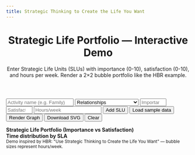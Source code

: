 ```yaml
---
title: Strategic Thinking to Create the Life You Want
---
```


<!doctype html>
<html lang="en">
  <head>
    <meta charset="utf-8" />
    <meta name="viewport" content="width=device-width,initial-scale=1" />
    <title>Strategic Life Portfolio — Demo</title>
    <link rel="stylesheet" href="styles.css" />
    <!-- Chart.js UMD build -->
    <script src="https://cdn.jsdelivr.net/npm/chart.js@4.3.0/dist/chart.umd.min.js"></script>
  </head>
  <body>
    <header>
      <h1>Strategic Life Portfolio — Interactive Demo</h1>
      <p>Enter Strategic Life Units (SLUs) with importance (0-10), satisfaction (0-10), and hours per week. Render a 2×2 bubble portfolio like the HBR example.</p>
    </header>
    <main>
      <section class="controls">
        <form id="slu-form">
          <input id="name" placeholder="Activity name (e.g. Family)" required />
          <select id="sla">
            <option value="Relationships">Relationships</option>
            <option value="Body">Body, Mind & Spirituality</option>
            <option value="Community">Community & Society</option>
            <option value="Job">Job, Learning & Finances</option>
            <option value="Interests">Interests & Entertainment</option>
            <option value="Personal">Personal Care</option>
          </select>
          <input id="importance" type="number" min="0" max="10" step="0.1" placeholder="Importance (0-10)" required />
          <input id="satisfaction" type="number" min="0" max="10" step="0.1" placeholder="Satisfaction (0-10)" required />
          <input id="hours" type="number" min="0" step="0.1" placeholder="Hours/week" required />
          <button id="add-slu" type="submit">Add SLU</button>
          <button id="load-sample" type="button">Load sample data</button>
          <div style="display:flex;align-items:center;gap:8px">
          </div>
          <button id="render" type="button">Render Graph</button>
          <button id="download-svg" type="button">Download SVG</button>
          <button id="clear" type="button">Clear</button>
        </form>
        <div id="slu-list" class="slu-list" aria-live="polite"></div>
      </section>
      <section class="charts">
        <div class="chart-card">
          <b>Strategic Life Portfolio (Importance vs Satisfaction)</b>
          <canvas id="portfolioChart" width="800" height="600"></canvas>
        </div>
        <div class="chart-card">
          <b>Time distribution by SLA</b>
          <canvas id="timePie" width="400" height="300"></canvas>
        </div>
      </section>
    </main>
    <footer>
      <small>Demo inspired by HBR: "Use Strategic Thinking to Create the Life You Want" — bubble sizes represent hours/week.</small>
    </footer>
    <script type="module" src="./app.js"></script>
  </body>
</html>